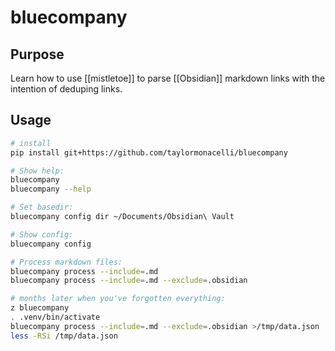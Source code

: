 # bluecompany

## Purpose

Learn how to use [[mistletoe]] to parse [[Obsidian]] markdown links with the intention of deduping links.


## Usage


```bash
# install
pip install git+https://github.com/taylormonacelli/bluecompany

# Show help:
bluecompany 
bluecompany --help

# Set basedir:
bluecompany config dir ~/Documents/Obsidian\ Vault

# Show config:
bluecompany config

# Process markdown files:
bluecompany process --include=.md
bluecompany process --include=.md --exclude=.obsidian

# months later when you've forgotten everything:
z bluecompany
. .venv/bin/activate
bluecompany process --include=.md --exclude=.obsidian >/tmp/data.json
less -RSi /tmp/data.json
```
